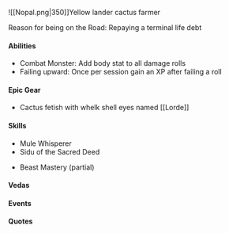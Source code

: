 ![[Nopal.png|350]]Yellow lander cactus farmer

Reason for being on the Road: Repaying a terminal life debt

#### Abilities
- Combat Monster: Add body stat to all damage rolls
- Failing upward: Once per session gain an XP after failing a roll

#### Epic Gear
- Cactus fetish with whelk shell eyes named [[Lorde]]

#### Skills
- Mule Whisperer
- Sidu of the Sacred Deed
* Beast Mastery (partial)

#### Vedas


#### Events


#### Quotes